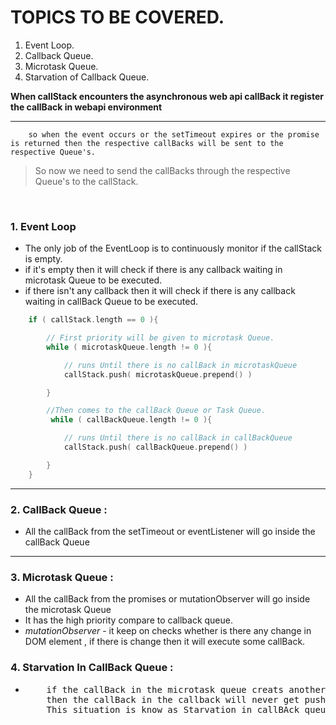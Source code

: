 # TOPICS TO BE COVERED.

1. Event Loop.
1. Callback Queue.
1. Microtask Queue.
1. Starvation of Callback Queue.

**When callStack encounters the asynchronous web api callBack it register the callBack in webapi environment**

---

```
    so when the event occurs or the setTimeout expires or the promise is returned then the respective callBacks will be sent to the respective Queue's.
```

> So now we need to send the callBacks through the respective Queue's to the callStack.

<br/>

### **1. Event Loop**

- The only job of the EventLoop is to continuously monitor if the callStack is empty.
- if it's empty then it will check if there is any callback waiting in microtask Queue to be executed.
- if there isn't any callback then it will check if there is any callback waiting in callBack Queue to be executed.

```C++
    if ( callStack.length == 0 ){

        // First priority will be given to microtask Queue.
        while ( microtaskQueue.length != 0 ){

            // runs Until there is no callBack in microtaskQueue
            callStack.push( microtaskQueue.prepend() )

        }

        //Then comes to the callBack Queue or Task Queue.
         while ( callBackQueue.length != 0 ){

            // runs Until there is no callBack in callBackQueue
            callStack.push( callBackQueue.prepend() )

        }
    }
```

---

### **2. CallBack Queue :**

- All the callBack from the setTimeout or eventListener will go inside the callBack Queue

---

### **3. Microtask Queue :**

- All the callBack from the promises or mutationObserver will go inside the microtask Queue
- It has the high priority compare to callback queue.
- _mutationObserver_ - it keep on checks whether is there any change in DOM element , if there is change then it will execute some callBack.

### **4. Starvation In CallBack Queue :**

- <pre>
      if the callBack in the microtask queue creats another callBack in microtask and the new one create another one and so on.
      then the callBack in the callback will never get pushed into the callstack.
      This situation is know as Starvation in callBAck queue.
  </pre>
